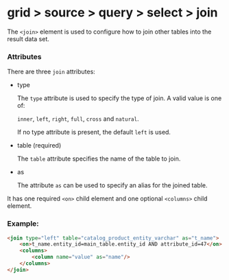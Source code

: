 # grid > source > query > select > join

The `<join>` element is used to configure how to join other tables into the result data set.

### Attributes

There are three `join` attributes:

* type

  The `type` attribute is used to specify the type of join. A valid value is one of:

  `inner`, `left`, `right`, `full`, `cross` and `natural`.

  If no type attribute is present, the default `left` is used.

* table (required)

  The `table` attribute specifies the name of the table to join.

* as

  The attribute `as` can be used to specify an alias for the joined table.

It has one required `<on>` child element and one optional `<columns>` child element.

### Example:

```html
<join type="left" table="catalog_product_entity_varchar" as="t_name">
    <on>t_name.entity_id=main_table.entity_id AND attribute_id=47</on>
    <columns>
        <column name="value" as="name"/>
    </columns>
</join>
```

